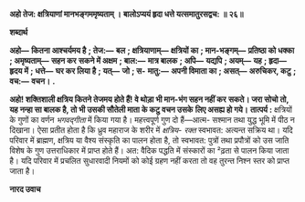 **अहो तेज: क्षत्रियाणां मानभङ्गममृष्यताम् ।** **बालोऽप्ययं हृदा धत्ते यत्समातुरसद्वच: ॥ २६॥** 

**शब्दार्थ** 

**अहो—** **कितना आश्चर्यमय है** **; तेज:—** **बल** **; क्षत्रियाणाम्—** **क्षत्रियों का** **; मान-भङ्गम्—** **प्रतिष्ठा को धक्का** **; अमृष्यताम्—** **सहन कर** **सकने में अक्षम** **; बाल:—** **मात्र बालक** **; अपि—** **यद्यपि** **; अयम्—** **यह** **; हृदा—** **हृदय में** **; धत्ते—** **घर कर लिया है** **; यत्—** **जो** **; स-** **मातु:—** **अपनी विमाता का** **; असत्—** **अरुचिकर, कटु** **; वच:—** **वचन।** **.** 

**अहो! शक्तिशाली क्षत्रिय कितने तेजमय होते हैं! वे थोड़ा भी मान-भंग सहन नहीं कर** **सकते। जरा सोचो तो, यह नन्हा सा बालक है, तो भी उसकी सौतेली माता के कटु वचन उसके** **लिए असह्य हो गये।** **तात्पर्य :** क्षत्रियों के गुणों का वर्णन *भगवद्गीता* में किया गया है। महत्त्वपूर्ण गुण दो हैं—आत्म- सश्मान तथा युद्ध भूमि में पीठ न दिखाना। ऐसा प्रतीत होता है कि ध्रुव महाराज के शरीर में *क्षत्रिय-* *रक्त* स्वभावत: अत्यन्त सक्रिय था। यदि परिवार में ब्राह्मण, क्षत्रिय या वैश्य संस्कृति का पालन होता है, तो स्वभावत: पुत्रों तथा प्रपौत्रों को उस जाति विशेष के गुण उत्तराधिकार में प्राप्त होते हैं। अत: वैदिक पद्धति में संस्कारों का ²ढ़ता से पालन किया जाता है। यदि परिवार में प्रचलित सुधारवादी नियमों को कोई ग्रहण नहीं करता तो वह तुरन्त निश्न स्तर को प्राप्त जाता है।  

**नारद उवाच** 